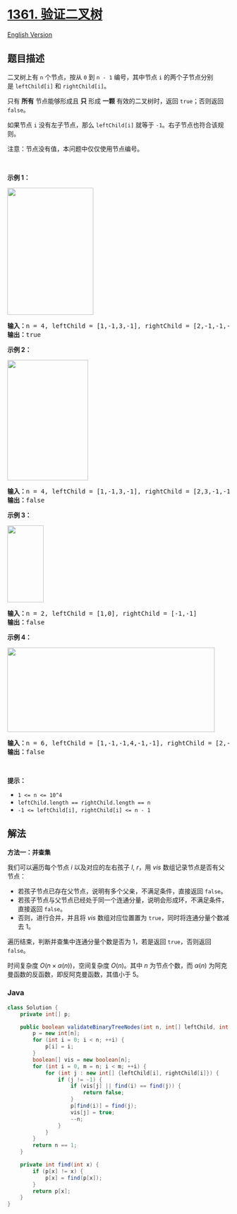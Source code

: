 # [1361. 验证二叉树](https://leetcode.cn/problems/validate-binary-tree-nodes)

[English Version](/solution/1300-1399/1361.Validate%20Binary%20Tree%20Nodes/README_EN.md)

## 题目描述

<!-- 这里写题目描述 -->

<p>二叉树上有 <code>n</code>&nbsp;个节点，按从&nbsp;<code>0</code>&nbsp;到 <code>n - 1</code>&nbsp;编号，其中节点&nbsp;<code>i</code>&nbsp;的两个子节点分别是&nbsp;<code>leftChild[i]</code>&nbsp;和&nbsp;<code>rightChild[i]</code>。</p>

<p>只有 <strong>所有</strong> 节点能够形成且 <strong>只</strong> 形成 <strong>一颗</strong>&nbsp;有效的二叉树时，返回&nbsp;<code>true</code>；否则返回 <code>false</code>。</p>

<p>如果节点&nbsp;<code>i</code>&nbsp;没有左子节点，那么&nbsp;<code>leftChild[i]</code>&nbsp;就等于&nbsp;<code>-1</code>。右子节点也符合该规则。</p>

<p>注意：节点没有值，本问题中仅仅使用节点编号。</p>

<p>&nbsp;</p>

<p><strong>示例 1：</strong></p>

<p><strong><img alt="" src="https://fastly.jsdelivr.net/gh/doocs/leetcode@main/solution/1300-1399/1361.Validate%20Binary%20Tree%20Nodes/images/1503_ex1.png" style="height: 287px; width: 195px;"></strong></p>

<pre><strong>输入：</strong>n = 4, leftChild = [1,-1,3,-1], rightChild = [2,-1,-1,-1]
<strong>输出：</strong>true
</pre>

<p><strong>示例 2：</strong></p>

<p><strong><img alt="" src="https://fastly.jsdelivr.net/gh/doocs/leetcode@main/solution/1300-1399/1361.Validate%20Binary%20Tree%20Nodes/images/1503_ex2.png" style="height: 272px; width: 183px;"></strong></p>

<pre><strong>输入：</strong>n = 4, leftChild = [1,-1,3,-1], rightChild = [2,3,-1,-1]
<strong>输出：</strong>false
</pre>

<p><strong>示例 3：</strong></p>

<p><strong><img alt="" src="https://fastly.jsdelivr.net/gh/doocs/leetcode@main/solution/1300-1399/1361.Validate%20Binary%20Tree%20Nodes/images/1503_ex3.png" style="height: 174px; width: 82px;"></strong></p>

<pre><strong>输入：</strong>n = 2, leftChild = [1,0], rightChild = [-1,-1]
<strong>输出：</strong>false
</pre>

<p><strong>示例 4：</strong></p>

<p><strong><img alt="" src="https://fastly.jsdelivr.net/gh/doocs/leetcode@main/solution/1300-1399/1361.Validate%20Binary%20Tree%20Nodes/images/1503_ex4.png" style="height: 191px; width: 470px;"></strong></p>

<pre><strong>输入：</strong>n = 6, leftChild = [1,-1,-1,4,-1,-1], rightChild = [2,-1,-1,5,-1,-1]
<strong>输出：</strong>false
</pre>

<p>&nbsp;</p>

<p><strong>提示：</strong></p>

<ul>
	<li><code>1 &lt;= n &lt;= 10^4</code></li>
	<li><code>leftChild.length == rightChild.length == n</code></li>
	<li><code>-1 &lt;= leftChild[i], rightChild[i] &lt;= n - 1</code></li>
</ul>

## 解法

**方法一：并查集**

我们可以遍历每个节点 $i$ 以及对应的左右孩子 $l$, $r$，用 $vis$ 数组记录节点是否有父节点：

-   若孩子节点已存在父节点，说明有多个父亲，不满足条件，直接返回 `false`。
-   若孩子节点与父节点已经处于同一个连通分量，说明会形成环，不满足条件，直接返回 `false`。
-   否则，进行合并，并且将 $vis$ 数组对应位置置为 `true`，同时将连通分量个数减去 $1$。

遍历结束，判断并查集中连通分量个数是否为 $1$，若是返回 `true`，否则返回 `false`。

时间复杂度 $O(n \times \alpha(n))$，空间复杂度 $O(n)$。其中 $n$ 为节点个数，而 $\alpha(n)$ 为阿克曼函数的反函数，即反阿克曼函数，其值小于 $5$。

### **Java**

```java
class Solution {
    private int[] p;

    public boolean validateBinaryTreeNodes(int n, int[] leftChild, int[] rightChild) {
        p = new int[n];
        for (int i = 0; i < n; ++i) {
            p[i] = i;
        }
        boolean[] vis = new boolean[n];
        for (int i = 0, m = n; i < m; ++i) {
            for (int j : new int[] {leftChild[i], rightChild[i]}) {
                if (j != -1) {
                    if (vis[j] || find(i) == find(j)) {
                        return false;
                    }
                    p[find(i)] = find(j);
                    vis[j] = true;
                    --n;
                }
            }
        }
        return n == 1;
    }

    private int find(int x) {
        if (p[x] != x) {
            p[x] = find(p[x]);
        }
        return p[x];
    }
}
```
